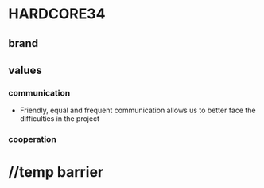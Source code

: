 # HARDCORE34

## brand

## values
### communication
- Friendly, equal and frequent communication allows us to better face the difficulties in the project

### cooperation




# //temp barrier